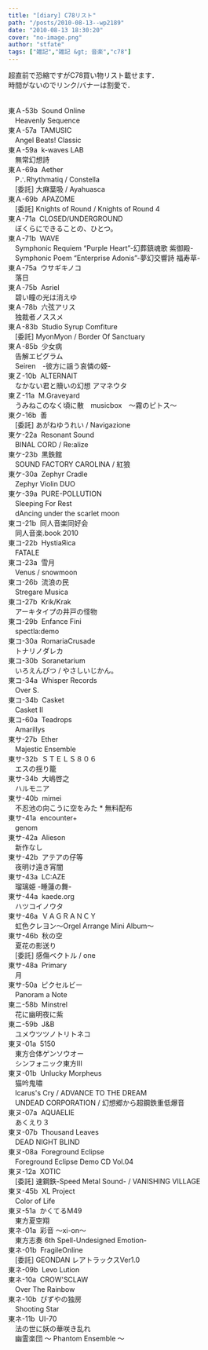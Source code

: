 ```yaml
---
title: "[diary] C78リスト"
path: "/posts/2010-08-13--wp2189"
date: "2010-08-13 18:30:20"
cover: "no-image.png"
author: "stfate"
tags: ["雑記","雑記 &gt; 音楽","c78"]
---
```


<style type="text/css">
<!--
p {white-space: pre-wrap};
-->
</style>

超直前で恐縮ですがC78買い物リスト載せます．
時間がないのでリンク/バナーは割愛で．
<p style="margin-top:15px">
東Ａ-53b	Sound Online
　Heavenly Sequence
東Ａ-57a	TAMUSIC
　Angel Beats! Classic
東Ａ-59a	k-waves LAB
　無常幻想詩
東Ａ-69a	Aether
　P∴Rhythmatiq / Constella
　[委託] 大麻葉吸 / Ayahuasca
東Ａ-69b	APAZOME
　[委託] Knights of Round / Knights of Round 4
東Ａ-71a	CLOSED/UNDERGROUND
　ぼくらにできることの、ひとつ。
東Ａ-71b	WAVE
　Symphonic Requiem “Purple Heart”-幻葬鎮魂歌 紫御殿-
　Symphonic Poem “Enterprise Adonis”-夢幻交響詩 福寿草-
東Ａ-75a	ウサギキノコ
　落日
東Ａ-75b	Asriel
　碧い瞳の光は消えゆ
東Ａ-78b	六弦アリス
　独裁者ノススメ
東Ａ-83b	Studio Syrup Comfiture
　[委託] MyonMyon / Border Of Sanctuary
東Ａ-85b	少女病
　告解エピグラム
　Seiren　-彼方に謡う哀憐の姫-
東Ｚ-10b	ALTERNAIT
　なかない君と贖いの幻想 アマネウタ
東Ｚ-11a	M.Graveyard
　うみねこのなく頃に散　musicbox　～霧のピトス～
東ク-16b	善
　[委託] あがねゆうれい / Navigazione
東ケ-22a	Resonant Sound
　BINAL CORD / Re:alize
東ケ-23b	黒鉄館
　SOUND FACTORY CAROLINA / 紅狼
東ケ-30a	Zephyr Cradle
　Zephyr Violin DUO
東ケ-39a	PURE-POLLUTION
　Sleeping For Rest
　dAncing under the scarlet moon
東コ-21b	同人音楽同好会
　同人音楽.book 2010
東コ-22b	HystiaЯica
　FATALE
東コ-23a	雪月
　Venus / snowmoon
東コ-26b	流浪の民
　Stregare Musica
東コ-27b	Krik/Krak
　アーキタイプの井戸の怪物
東コ-29b	Enfance Fini
　spectla:demo
東コ-30a	RomariaCrusade
　トナリノダレカ
東コ-30b	Soranetarium
　いろえんぴつ / やさしいじかん。
東コ-34a	Whisper Records
　Over S.
東コ-34b	Casket
　Casket II
東コ-60a	Teadrops
　Amarillys
東サ-27b	Ether
　Majestic Ensemble
東サ-32b	ＳＴＥＬＳ８０６
　エスの揺り籠
東サ-34b	大嶋啓之
　ハルモニア
東サ-40b	mimei
　不忍池の向こうに空をみた * 無料配布
東サ-41a	encounter+
　genom
東サ-42a	Alieson
　新作なし
東サ-42b	アテアの仔等
　夜明け遠き宵闇
東サ-43a	LC:AZE
　瑠璃姫 -睡蓮の舞-
東サ-44a	kaede.org
　ハツコイノウタ
東サ-46a	ＶＡＧＲＡＮＣＹ
　虹色クレヨン～Orgel Arrange Mini Album～
東サ-46b	秋の空
　夏花の影送り
　[委託] 感傷ベクトル / one
東サ-48a	Primary
　月
東サ-50a	ピクセルビー
　Panoram a Note
東ニ-58b	Minstrel
　花に幽明夜に紫
東ニ-59b	J&B
　ユメウツツノトリトネコ
東ヌ-01a	5150
　東方合体ゲンソウオー
　シンフォニック東方Ⅲ
東ヌ-01b	Unlucky Morpheus
　猫吟鬼嘯
　Icarus's Cry / ADVANCE TO THE DREAM
　UNDEAD CORPORATION / 幻想郷から超鋼鉄重低爆音
東ヌ-07a	AQUAELIE
　あくえり３
東ヌ-07b	Thousand Leaves
　DEAD NIGHT BLIND
東ヌ-08a	Foreground Eclipse
　Foreground Eclipse Demo CD Vol.04
東ヌ-12a	XOTIC
　[委託] 速鋼鉄-Speed Metal Sound- / VANISHING VILLAGE
東ヌ-45b	XL Project
　Color of Life
東ヌ-51a	かくてるM49
　東方夏空翔
東ネ-01a	彩音 ～xi-on～
　東方志奏 6th Spell-Undesigned Emotion-
東ネ-01b	FragileOnline
　[委託] GEONDAN レアトラックスVer1.0
東ネ-09b	Levo Lution	
東ネ-10a	CROW'SCLAW
　Over The Rainbow
東ネ-10b	ぴずやの独房
　Shooting Star
東ネ-11b	UI-70
　法の世に妖の華咲き乱れ
　幽霊楽団 ～ Phantom Ensemble ～</p>